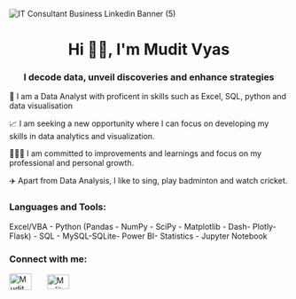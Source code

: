 ![IT Consultant Business Linkedin Banner (5)](https://www.canva.com/design/DAF71uEEgrs/gaJfGlyU3lf5DlK54Vl9oA/view?utm_content=DAF71uEEgrs&utm_campaign=designshare&utm_medium=link&utm_source=editor)

<h1 align="center">Hi 👋🏼, I'm Mudit Vyas</h1>
<h3 align="center">I decode data, unveil discoveries and enhance strategies</h3>

🔭 I am a Data Analyst with proficent in skills such as Excel, SQL, python and data visualisation

📈 I am seeking a new opportunity where I can focus on developing my skills in data analytics and visualization.

👩🏻‍💻 I am committed to improvements and learnings and focus on my professional and personal growth. 
 
✈️ Apart from Data Analysis, I like to sing, play badminton and watch cricket.




<h3 align="left">Languages and Tools:</h3>
Excel/VBA - Python (Pandas - NumPy - SciPy - Matplotlib - Dash- Plotly-Flask) - SQL - MySQL-SQLite- Power BI- Statistics - Jupyter Notebook 

 <h3 align="left">Connect with me:</h3>
<p align="left">
<a href="https://www.linkedin.com/in/vyasmudit14/" target="blank"><img align="center" src="https://raw.githubusercontent.com/rahuldkjain/github-profile-readme-generator/master/src/images/icons/Social/linked-in-alt.svg" alt="Mudit Vyas" height="30" width="40" /></a>
&nbsp; &nbsp; &nbsp;
<a href="vyas.mudit14@gmail.com"><img align="center" src="https://user-images.githubusercontent.com/109363759/229686134-abd07133-a70b-46c9-b5ad-7c1f7523d794.png" alt="Mudit Vyas" height="26" width="40" /></a>
</p>




<!--
**MuditVyas/MuditVyas** is a ✨ _special_ ✨ repository because its `README.md` (this file) appears on your GitHub profile.

Here are some ideas to get you started:

- 🔭 I’m currently working on ...
- 🌱 I’m currently learning ...
- 👯 I’m looking to collaborate on ...
- 🤔 I’m looking for help with ...
- 💬 Ask me about ...
- 📫 How to reach me: ...
- 😄 Pronouns: ...
- ⚡ Fun fact: ...
-->
